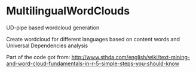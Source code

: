 # MultilingualWordClouds
UD-pipe based wordcloud generation

Create wordcloud for different languages based on content words and Universal Dependencies analysis


Part of the code got from:  http://www.sthda.com/english/wiki/text-mining-and-word-cloud-fundamentals-in-r-5-simple-steps-you-should-know
